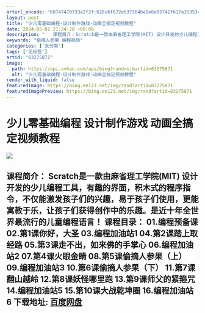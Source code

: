 ```yaml
---
arturl_encode: "68747470733a2f2f:626c6f672e6373646e2e6e65742f617a353534343335333233:2f61727469636c652f64657461696c732f3833323735383731"
layout: post
title: "少儿零基础编程-设计制作游戏-动画全搞定视频教程"
date: 2024-05-02 21:24:28 +08:00
description: "   课程简介：Scratch是一款由麻省理工学院(MIT) 设计开发的少儿编程工具，有趣的界面，积"
keywords: "偷摘人参果 编程视频"
categories: ['未分类']
tags: ['无标签']
artid: "83275871"
image:
  path: https://api.vvhan.com/api/bing?rand=sj&artid=83275871
  alt: "少儿零基础编程-设计制作游戏-动画全搞定视频教程"
render_with_liquid: false
featuredImage: https://bing.ee123.net/img/rand?artid=83275871
featuredImagePreview: https://bing.ee123.net/img/rand?artid=83275871
---
```


# 少儿零基础编程 设计制作游戏 动画全搞定视频教程

![](https://www.52pg.net/data/attachment/forum/201810/21/190906u70unuhjhpng0uni.png)

## 课程简介： Scratch是一款由麻省理工学院(MIT) 设计开发的少儿编程工具，有趣的界面，积木式的程序指令，不仅能激发孩子们的兴趣，易于孩子们使用，更能寓教于乐，让孩子们获得创作中的乐趣。是近十年全世界最流行的儿童编程语言！ 课程目录： 01.编程预备课 02.第1课你好，大圣 03.编程加油站1 04.第2课踏上取经路 05.第3课走不出，如来佛的手掌心 06.编程加油站2 07.第4课火眼金睛 08.第5课偷摘人参果（上） 09.编程加油站3 10.第6课偷摘人参果（下） 11.第7课翻山越岭 12.第8课妖怪哪里跑 13.第9课师父的紧箍咒 14.编程加油站5 15.第10课大战乾坤圈 16.编程加油站6 下载地址: [百度网盘](http://www.qyunbbs.com/thread-2929-1-1.html)